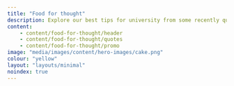 ```yaml
---
title: "Food for thought"
description: Explore our best tips for university from some recently qualified teachers. From making the most out of lectures, to setting a weekly budget.
content:
    - content/food-for-thought/header
    - content/food-for-thought/quotes
    - content/food-for-thought/promo
image: "media/images/content/hero-images/cake.png"
colour: "yellow"
layout: "layouts/minimal"
noindex: true
---
```

